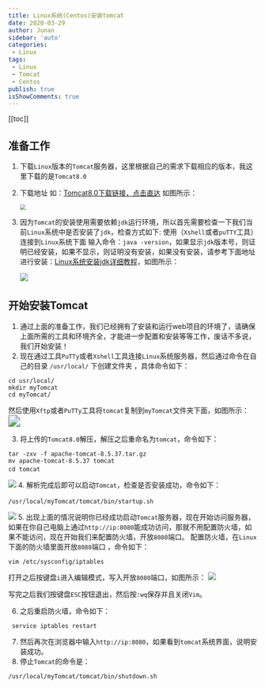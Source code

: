 ```yaml
---
title: Linux系统(Centos)安装tomcat
date: 2020-03-29
author: Junan
sidebar: 'auto'
categories:
 - Linux
tags:
 - Linux
 - Tomcat
 - Centos
publish: true
isShowComments: true
---
```


[[toc]]

## 准备工作
1. 下载`Linux`版本的`Tomcat`服务器，这里根据自己的需求下载相应的版本，我这里下载的是`Tomcat8.0`

2. 下载地址 如：[Tomcat8.0下载链接，点击直达](http://tomcat.apache.org/download-80.cgi)
   如图所示：
   
   <img src="https://gitee.com/taojunnan/blog-resources/raw/master/static/20200330194704.png" style="zoom: 67%;" />
   
3. 因为`Tomcat`的安装使用需要依赖`jdk`运行环境，所以首先需要检查一下我们当前`Linux`系统中是否安装了`jdk`，检查方式如下:
   使用（`Xshell`或者`puTTY`工具）连接到`Linux`系统下面
   输入命令：`java -version`，如果显示`jdk`版本号，则证明已经安装，如果不显示，则证明没有安装，如果没有安装，请参考下面地址进行安装：[Linux系统安装jdk详细教程](./032801.md)，如图所示：

   ![](https://gitee.com/taojunnan/blog-resources/raw/master/static/20200330194842.png)　

## 开始安装Tomcat

1. 通过上面的准备工作，我们已经拥有了安装和运行web项目的环境了，请确保上面所需的工具和环境齐全，才能进一步配置和安装等等工作，废话不多说，我们开始安装！
2. 现在通过工具`PuTTy`或者`Xshell`工具连接`Linux`系统服务器，然后通过命令在自己的目录 `/usr/local/` 下创建文件夹 ，具体命令如下：
```
cd usr/local/ 
mkdir myTomcat 
cd myTomcat/
```
然后使用`Xftp`或者`PuTTy`工具将`tomcat`复制到`myTomcat`文件夹下面，如图所示：
<img src="https://gitee.com/taojunnan/blog-resources/raw/master/static/20200330195144.png" style="zoom:150%;" />

3. 将上传的`Tomcat8.0`解压，解压之后重命名为`tomcat`，命令如下：
```
tar -zxv -f apache-tomcat-8.5.37.tar.gz
mv apache-tomcat-8.5.37 tomcat
cd tomcat　
```
![](https://gitee.com/taojunnan/blog-resources/raw/master/static/20200330195319.png) 
4. 解析完成后即可以启动`Tomcat`，检查是否安装成功，命令如下：
```
/usr/local/myTomcat/tomcat/bin/startup.sh　
```
![](https://gitee.com/taojunnan/blog-resources/raw/master/static/20200330195354.png)
5. 出现上面的情况说明你已经成功启动`Tomcat`服务器，现在开始访问服务器，如果在你自己电脑上通过`http://ip:8080`能成功访问，那就不用配置防火墙，如果不能访问，现在开始我们来配置防火墙，开放`8080`端口。
配置防火墙，在`Linux`下面的防火墙里面开放`8080`端口 ，命令如下：
```
vim /etc/sysconfig/iptables
```
打开之后按键盘`i`进入编辑模式，写入开放`8080`端口，如图所示：
![](https://gitee.com/taojunnan/blog-resources/raw/master/static/20200330195617.png)　

写完之后我们按键盘`ESC`按钮退出，然后按`:wq`保存并且关闭`Vim`。



6. 之后重启防火墙，命令如下：
```
 service iptables restart 
```
7. 然后再次在浏览器中输入`http://ip:8080`，如果看到`tomcat`系统界面，说明安装成功。
8. 停止`Tomcat`的命令是：
```
/usr/local/myTomcat/tomcat/bin/shutdown.sh
```